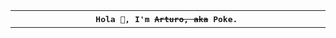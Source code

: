 <table>
  <tbody>
    <td align="center">
      <img width="2000" height="0" /><br>
      <b><samp>Hola 👋, I'm <del>Arturo, aka</del> Poke.</samp></b>
      <img
        src="https://komarev.com/ghpvc/?username=pokedotdev&color=000000&style=flat&label=Views"
        alt="@pokedotdev" width="0" height="0"
      />
      <img width="2000" height="0" />
    </td>
  </tbody>
</table>
